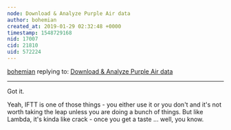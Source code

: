 ```yaml
---
node: Download & Analyze Purple Air data
author: bohemian
created_at: 2019-01-29 02:32:48 +0000
timestamp: 1548729168
nid: 17007
cid: 21810
uid: 572224
---
```




[bohemian](../profile/bohemian) replying to: [Download & Analyze Purple Air data](../notes/jiteovien/08-28-2018/download-analyze-your-purple-air-data)

----
 Got it. 

Yeah, IFTT is one of those things - you either use it or you don't and it's not worth taking the leap unless you are doing a bunch of things. But like Lambda, it's kinda like crack - once you get a taste ... well, you know.